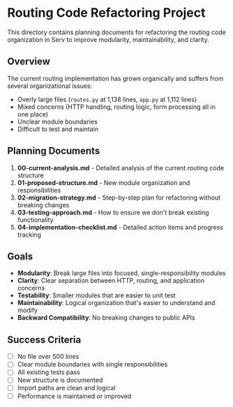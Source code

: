 # Routing Code Refactoring Project

This directory contains planning documents for refactoring the routing code organization in Serv to improve modularity, maintainability, and clarity.

## Overview

The current routing implementation has grown organically and suffers from several organizational issues:
- Overly large files (`routes.py` at 1,138 lines, `app.py` at 1,112 lines)
- Mixed concerns (HTTP handling, routing logic, form processing all in one place)
- Unclear module boundaries
- Difficult to test and maintain

## Planning Documents

1. **00-current-analysis.md** - Detailed analysis of the current routing code structure
2. **01-proposed-structure.md** - New module organization and responsibilities
3. **02-migration-strategy.md** - Step-by-step plan for refactoring without breaking changes
4. **03-testing-approach.md** - How to ensure we don't break existing functionality
5. **04-implementation-checklist.md** - Detailed action items and progress tracking

## Goals

- **Modularity**: Break large files into focused, single-responsibility modules
- **Clarity**: Clear separation between HTTP, routing, and application concerns
- **Testability**: Smaller modules that are easier to unit test
- **Maintainability**: Logical organization that's easier to understand and modify
- **Backward Compatibility**: No breaking changes to public APIs

## Success Criteria

- [ ] No file over 500 lines
- [ ] Clear module boundaries with single responsibilities
- [ ] All existing tests pass
- [ ] New structure is documented
- [ ] Import paths are clean and logical
- [ ] Performance is maintained or improved